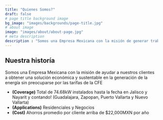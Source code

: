 ```yaml
---
title: "Quienes Somos?"
draft: false
# page title background image
bg_image: "images/backgrounds/page-title.jpg"
# about image
image: "images/about/about-page.jpg"
# meta description
description : "Somos una Empresa Mexicana con la misión de generar trabajo y ayudar a nuestros clientes a obtener más confort en sus hogares ofreciéndoles una solución económica y sustentable – La Energía Renovable del Sol!"
---
```


## Nuestra historía

Somos una Empresa Mexicana con la misión de ayudar a nuestros clientes a obtener una solución económica y sustentable en la generación de la energía sin preocuparse por las tarifas de la CFE 
- **(Coverage)** Total de 74.68kW instalados hasta la fecha en Jalisco y Nayarit y contando! (Guadalajara, Zapopan, Puerto Vallarta y Nuevo Vallarta) 
- **(Applications)** Residenciales y Negocios
- **(Cost)** Ahorros promedio por cliente arriba de $22,000MXN por año